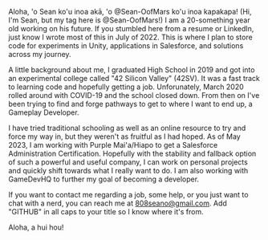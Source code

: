 Aloha, 'o Sean ko'u inoa akā, 'o @Sean-OofMars ko'u inoa kapakapa! (Hi, I'm Sean, but my tag here is @Sean-OofMars!) I am a 20-something year old working on his future. 
If you stumbled here from a resume or LinkedIn, just know I wrote most of this in July of 2022.
This is where I plan to store code for experiments in Unity, applications in Salesforce, and solutions across my journey.

A little background about me, I graduated High School in 2019 and got into an experimental college called "42 Silicon Valley" (42SV). It was a fast track to learning code and hopefully getting a job. Unforunately, March 2020 rolled around with COVID-19 and the school closed down. From then on I've been trying to find and forge pathways to get to where I want to end up, a Gameplay Developer.

I have tried traditional schooling as well as an online resource to try and force my way in, but they weren't as fruitful as I had hoped. As of May 2023, I am working with Purple Mai'a/Hiapo to get a Salesforce Administration Certification. Hopefully with the stability and fallback option of such a powerful and useful company, I can work on personal projects and quickly shift towards what I really want to do. I am also working with GameDevHQ to further my goal of becoming a developer.

If you want to contact me regarding a job, some help, or you just want to chat with a nerd, you can reach me at 808seano@gmail.com. Add "GITHUB" in all caps to your title so I know where it's from.

Aloha, a hui hou!
<!---
Sean-OofMars/Sean-OofMars is a ✨ special ✨ repository because its `README.md` (this file) appears on your GitHub profile.
You can click the Preview link to take a look at your changes.
--->
